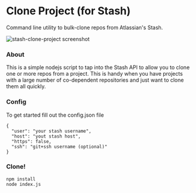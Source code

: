 # Clone Project (for Stash)
Command line utility to bulk-clone repos from Atlassian's Stash.

![stash-clone-project screenshot](http://snag.gy/BvGyw.jpg "stash-clone-project screenshot")

### About
This is a simple nodejs script to tap into the Stash API to allow you to clone one or more repos from a project.  This is handy when you have projects with a large number of co-dependent repositories and just want to clone them all quickly.


### Config
To get started fill out the config.json file

```
{
  "user": "your stash username",
  "host": "yout stash host",
  "https": false,
  "ssh": "git+ssh username (optional)"
}
```

### Clone!

```
npm install
node index.js
```
